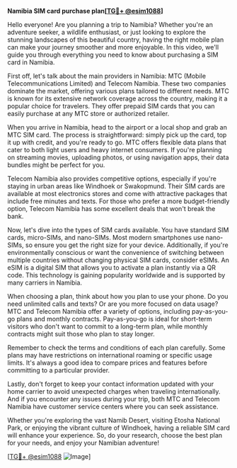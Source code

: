 **Namibia SIM card purchase plan[[TG💪+ @esim1088](https://t.me/s/esim1088)]**

Hello everyone! Are you planning a trip to Namibia? Whether you're an adventure seeker, a wildlife enthusiast, or just looking to explore the stunning landscapes of this beautiful country, having the right mobile plan can make your journey smoother and more enjoyable. In this video, we'll guide you through everything you need to know about purchasing a SIM card in Namibia.

First off, let's talk about the main providers in Namibia: MTC (Mobile Telecommunications Limited) and Telecom Namibia. These two companies dominate the market, offering various plans tailored to different needs. MTC is known for its extensive network coverage across the country, making it a popular choice for travelers. They offer prepaid SIM cards that you can easily purchase at any MTC store or authorized retailer.

When you arrive in Namibia, head to the airport or a local shop and grab an MTC SIM card. The process is straightforward: simply pick up the card, top it up with credit, and you're ready to go. MTC offers flexible data plans that cater to both light users and heavy internet consumers. If you're planning on streaming movies, uploading photos, or using navigation apps, their data bundles might be perfect for you.

Telecom Namibia also provides competitive options, especially if you're staying in urban areas like Windhoek or Swakopmund. Their SIM cards are available at most electronics stores and come with attractive packages that include free minutes and texts. For those who prefer a more budget-friendly option, Telecom Namibia has some excellent deals that won't break the bank.

Now, let's dive into the types of SIM cards available. You have standard SIM cards, micro-SIMs, and nano-SIMs. Most modern smartphones use nano-SIMs, so ensure you get the right size for your device. Additionally, if you're environmentally conscious or want the convenience of switching between multiple countries without changing physical SIM cards, consider eSIMs. An eSIM is a digital SIM that allows you to activate a plan instantly via a QR code. This technology is gaining popularity worldwide and is supported by many carriers in Namibia.

When choosing a plan, think about how you plan to use your phone. Do you need unlimited calls and texts? Or are you more focused on data usage? MTC and Telecom Namibia offer a variety of options, including pay-as-you-go plans and monthly contracts. Pay-as-you-go is ideal for short-term visitors who don't want to commit to a long-term plan, while monthly contracts might suit those who plan to stay longer.

Remember to check the terms and conditions of each plan carefully. Some plans may have restrictions on international roaming or specific usage limits. It's always a good idea to compare prices and features before committing to a particular provider.

Lastly, don't forget to keep your contact information updated with your home carrier to avoid unexpected charges when traveling internationally. And if you encounter any issues during your trip, both MTC and Telecom Namibia have customer service centers where you can seek assistance.

Whether you're exploring the vast Namib Desert, visiting Etosha National Park, or enjoying the vibrant culture of Windhoek, having a reliable SIM card will enhance your experience. So, do your research, choose the best plan for your needs, and enjoy your Namibian adventure!

[[TG💪+ @esim1088](https://t.me/s/esim1088) ![Image](https://i.postimg.cc/Y0z9fWf4/image.png)]